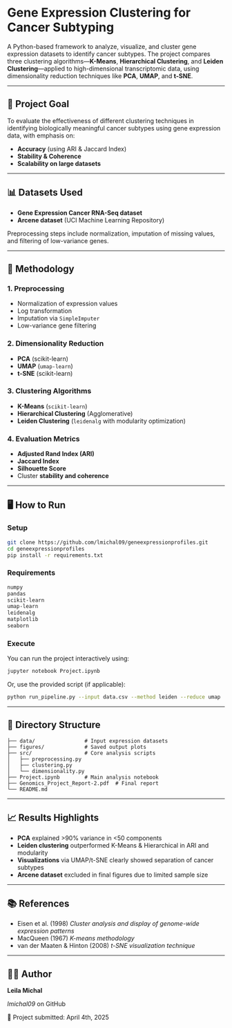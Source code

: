 # Gene Expression Clustering for Cancer Subtyping

A Python-based framework to analyze, visualize, and cluster gene expression datasets to identify cancer subtypes. The project compares three clustering algorithms—**K-Means**, **Hierarchical Clustering**, and **Leiden Clustering**—applied to high-dimensional transcriptomic data, using dimensionality reduction techniques like **PCA**, **UMAP**, and **t-SNE**.

---

## 📌 Project Goal

To evaluate the effectiveness of different clustering techniques in identifying biologically meaningful cancer subtypes using gene expression data, with emphasis on:

* **Accuracy** (using ARI & Jaccard Index)
* **Stability & Coherence**
* **Scalability on large datasets**

---

## 📊 Datasets Used

* **Gene Expression Cancer RNA-Seq dataset**
* **Arcene dataset** (UCI Machine Learning Repository)

Preprocessing steps include normalization, imputation of missing values, and filtering of low-variance genes.

---

## 🔧 Methodology

### 1. **Preprocessing**

* Normalization of expression values
* Log transformation
* Imputation via `SimpleImputer`
* Low-variance gene filtering

### 2. **Dimensionality Reduction**

* **PCA** (scikit-learn)
* **UMAP** (`umap-learn`)
* **t-SNE** (scikit-learn)

### 3. **Clustering Algorithms**

* **K-Means** (`scikit-learn`)
* **Hierarchical Clustering** (Agglomerative)
* **Leiden Clustering** (`leidenalg` with modularity optimization)

### 4. **Evaluation Metrics**

* **Adjusted Rand Index (ARI)**
* **Jaccard Index**
* **Silhouette Score**
* Cluster **stability and coherence**

---

## 🖥️ How to Run

### Setup

```bash
git clone https://github.com/lmichal09/geneexpressionprofiles.git
cd geneexpressionprofiles
pip install -r requirements.txt
```

### Requirements

```txt
numpy
pandas
scikit-learn
umap-learn
leidenalg
matplotlib
seaborn
```

### Execute

You can run the project interactively using:

```bash
jupyter notebook Project.ipynb
```

Or, use the provided script (if applicable):

```bash
python run_pipeline.py --input data.csv --method leiden --reduce umap
```

---

## 📁 Directory Structure

```
├── data/                # Input expression datasets
├── figures/             # Saved output plots
├── src/                 # Core analysis scripts
│   ├── preprocessing.py
│   ├── clustering.py
│   └── dimensionality.py
├── Project.ipynb        # Main analysis notebook
├── Genomics_Project_Report-2.pdf  # Final report
└── README.md
```

---

## 📈 Results Highlights

* **PCA** explained >90% variance in <50 components
* **Leiden clustering** outperformed K-Means & Hierarchical in ARI and modularity
* **Visualizations** via UMAP/t-SNE clearly showed separation of cancer subtypes
* **Arcene dataset** excluded in final figures due to limited sample size

---

## 📚 References

* Eisen et al. (1998) *Cluster analysis and display of genome-wide expression patterns*
* MacQueen (1967) *K-means methodology*
* van der Maaten & Hinton (2008) *t-SNE visualization technique*

---

## 🧑‍💻 Author

**Leila Michal**

*lmichal09* on GitHub

📅 Project submitted: April 4th, 2025
